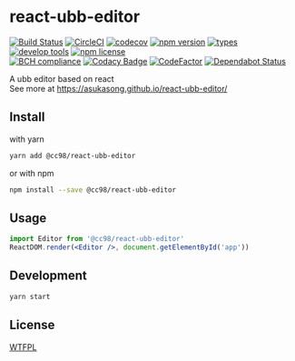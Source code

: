 # react-ubb-editor
[![Build Status](https://travis-ci.org/AsukaSong/react-ubb-editor.svg?branch=master)](https://travis-ci.org/AsukaSong/react-ubb-editor)
[![CircleCI](https://circleci.com/gh/AsukaSong/react-ubb-editor.svg?style=shield)](https://circleci.com/gh/AsukaSong/react-ubb-editor)
[![codecov](https://codecov.io/gh/AsukaSong/react-ubb-editor/branch/master/graph/badge.svg)](https://codecov.io/gh/AsukaSong/react-ubb-editor)
[![npm version](https://img.shields.io/npm/v/%40cc98/react-ubb-editor.svg)](https://www.npmjs.com/package/@cc98/react-ubb-editor)
[![types](https://img.shields.io/npm/types/typescript.svg)](https://github.com/Microsoft/TypeScript)
[![develop tools](https://img.shields.io/badge/devtool-storybook-ff69b4.svg)](https://github.com/storybooks/storybook)
[![npm license](https://img.shields.io/npm/l/%40cc98%2Freact-ubb-editor.svg)](http://www.wtfpl.net/)
<br />
[![BCH compliance](https://bettercodehub.com/edge/badge/AsukaSong/react-ubb-editor?branch=master)](https://bettercodehub.com/)
[![Codacy Badge](https://api.codacy.com/project/badge/Grade/9e0619a0ba684e42b73be279e22dadd5)](https://www.codacy.com/app/yansongdong/react-ubb-editor?utm_source=github.com&amp;utm_medium=referral&amp;utm_content=AsukaSong/react-ubb-editor&amp;utm_campaign=Badge_Grade)
[![CodeFactor](https://www.codefactor.io/repository/github/asukasong/react-ubb-editor/badge)](https://www.codefactor.io/repository/github/asukasong/react-ubb-editor)
[![Dependabot Status](https://api.dependabot.com/badges/status?host=github&repo=AsukaSong/react-ubb-editor)](https://dependabot.com)

A ubb editor based on react
<br />
See more at https://asukasong.github.io/react-ubb-editor/

## Install

with yarn
~~~bash
yarn add @cc98/react-ubb-editor
~~~

or with npm
~~~bash
npm install --save @cc98/react-ubb-editor
~~~

## Usage

```jsx
import Editor from '@cc98/react-ubb-editor'
ReactDOM.render(<Editor />, document.getElementById('app'))
```

## Development

```bash
yarn start
```

## License

[WTFPL](http://www.wtfpl.net/ "WTFPL LICENSE")

